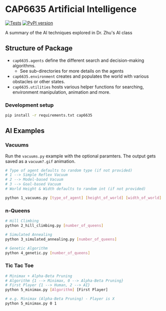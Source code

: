 # CAP6635 Artificial Intelligence
[![Tests](https://github.com/nickumia/cap6635/actions/workflows/test.yml/badge.svg)](https://github.com/nickumia/cap6635/actions/workflows/test.yml)
[![PyPI version](https://badge.fury.io/py/cap6635.svg)](https://badge.fury.io/py/cap6635)

A summary of the AI techniques explored in Dr. Zhu's AI class

## Structure of Package

- `cap6635.agents` define the different search and decision-making algorithms.
    - See sub-directories for more details on the agents
- `cap6635.environment` creates and populates the world with various obstacles or other states.
- `cap6635.utilities` hosts various helper functions for searching, environment manipulation, animation and more.

### Development setup

```bash
pip install -r requirements.txt cap6635
```

## AI Examples

### Vacuums

Run the `vacuums.py` example with the optional paramters.  The output gets saved as a `vacuum?.gif` animation.

```bash
# Type of agent defaults to random type (if not provided)
# 1 --> Simple Reflex Vacuum
# 2 --> Model-based Vacuum
# 3 --> Goal-based Vacuum
# World Height & Width defaults to random int (if not provided)

python 1_vacuums.py [type_of_agent] [height_of_world] [width_of_world]
```

### n-Queens

```bash
# Hill Climbing
python 2_hill_climbing.py [number_of_queens]

# Simulated Annealing
python 3_simulated_annealing.py [number_of_queens]

# Genetic Algorithm
python 4_genetic.py [number_of_queens]
```

### Tic Tac Toe

```bash
# Minimax + Alpha-Beta Pruning
# Algorithm {1 --> Minimax, 0 --> Alpha-Beta Pruning}
# First Player {1 --> Human, 2 --> AI}
python 5_minimax.py [Algorithm] [First Player]

# e.g. Minimax (Alpha-Beta Pruning) - Player is X
python 5_minimax.py 0 1
```
